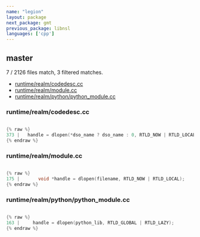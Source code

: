 ```yaml
---
name: "legion"
layout: package
next_package: gmt
previous_package: libnsl
languages: ['cpp']
---
```

## master
7 / 2126 files match, 3 filtered matches.

 - [runtime/realm/codedesc.cc](#runtimerealmcodedesccc)
 - [runtime/realm/module.cc](#runtimerealmmodulecc)
 - [runtime/realm/python/python_module.cc](#runtimerealmpythonpython_modulecc)

### runtime/realm/codedesc.cc

```cpp

{% raw %}
373 | 	handle = dlopen(*dso_name ? dso_name : 0, RTLD_NOW | RTLD_LOCAL);
{% endraw %}

```
### runtime/realm/module.cc

```cpp

{% raw %}
175 |       void *handle = dlopen(filename, RTLD_NOW | RTLD_LOCAL);
{% endraw %}

```
### runtime/realm/python/python_module.cc

```cpp

{% raw %}
163 |     handle = dlopen(python_lib, RTLD_GLOBAL | RTLD_LAZY);
{% endraw %}

```